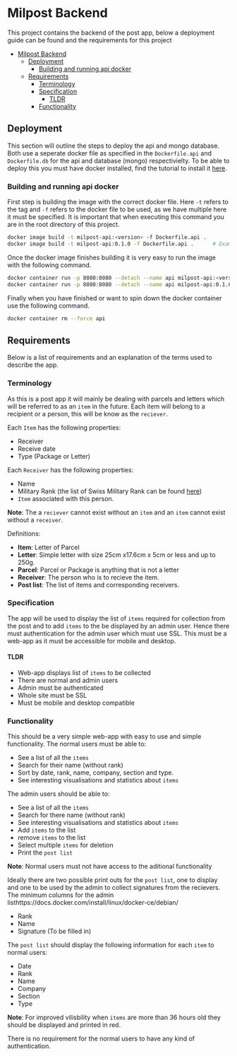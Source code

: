 
# Milpost Backend

This project contains the backend of the post app, below a deployment guide
can be found and the requirements for this project

- [Milpost Backend](#milpost-backend)
  - [Deployment](#deployment)
    - [Building and running api docker](#building-and-running-api-docker)
  - [Requirements](#requirements)
    - [Terminology](#terminology)
    - [Specification](#specification)
      - [TLDR](#tldr)
    - [Functionality](#functionality)

## Deployment

This section will outline the steps to deploy the api and mongo database. Both
use a seperate docker file as specified in the `Dockerfile.api` and
`Dockerfile.db` for the api and database (mongo) respectivielty. To be able to
deploy this you must have docker installed, find the tutorial to install it 
[here](https://docs.docker.com/install/linux/docker-ce/debian/).

### Building and running api docker

First step is building the image with the correct docker file. Here `-t` refers
to the tag and `-f` refers to the docker file to be used, as we have multiple
here it must be specified. It is important that when executing this command you
are in the root directory of this project.

```bash
docker image build -t milpost-api:<version> -f Dockerfile.api .
docker image build -t milpost-api:0.1.0 -f Dockerfile.api .      # Example
```

Once the docker image finishes building it is very easy to run the image with
the following command.

``` bash
docker container run -p 8080:8080 --detach --name api milpost-api:<version>
docker container run -p 8080:8080 --detach --name api milpost-api:0.1.0      # Example
```

Finally when you have finished or want to spin down the docker container use
the following command.

``` bash
docker container rm --force api
```

## Requirements

Below is a list of requirements and an explanation of the terms used to
describe the app.

### Terminology

As this is a post app it will mainly be dealing with parcels and letters
which will be referred to as an `item` in the future. Each item will belong to
a recipient or a person, this will be know as the `reciever`.

Each `Item` has the following properties:

- Receiver
- Receive date
- Type (Package or Letter)

Each `Receiver` has the following properties:

- Name
- Military Rank (the list of Swiss Military Rank can be found [here](https://de.wikipedia.org/wiki/Grade_der_Schweizer_Armee))
- `Item` associated with this person.

**Note**: The a `reciever` cannot exist without an `item` and an `item` cannot exist without a `receiver`.

Definitions:

- **Item**: Letter of Parcel
- **Letter**: Simple letter with size 25cm x17.6cm x 5cm or less and up to 250g.
- **Parcel**: Parcel or Package is anything that is not a letter
- **Receiver**: The person who is to recieve the item.
- **Post list**: The list of items and corresponding receivers.

### Specification

The app will be used to display the list of `items` required for collection
from the post and to add `items` to the be displayed by an admin user. Hence
there must authentication for the admin user which must use SSL. This must be a
web-app as it must be accessible for mobile and desktop.

#### TLDR

- Web-app displays list of `items` to be collected
- There are normal and admin users
- Admin must be authenticated
- Whole site must be SSL
- Must be mobile and desktop compatible

### Functionality

This should be a very simple web-app with easy to use and simple functionality.
The normal users must be able to:

- See a list of all the `items`
- Search for their name (without rank)
- Sort by date, rank, name, company, section and type.
- See interesting visualisations and statistics about `items`

The admin users should be able to:

- See a list of all the `items`
- Search for there name (without rank)
- See interesting visualisations and statistics about `items`
- Add `items` to the list
- remove `items` to the list
- Select multiple `items` for deletion
- Print the `post list`

**Note**: Normal users must not have access to the aditional functionality

Ideally there are two possible print outs for the `post list`, one to display
and one to be used by the admin to collect signatures from the recievers. The
minimum columns for the admin listhttps://docs.docker.com/install/linux/docker-ce/debian/
- Rank
- Name
- Signature (To be filled in)

The `post list` should display the following information for each `item` to normal users:

- Date
- Rank
- Name
- Company
- Section
- Type

**Note**: For improved vilisbility when `items` are more than 36 hours old they should
be displayed and printed in red.

There is no requirement for the normal users to have any kind of authentication.
